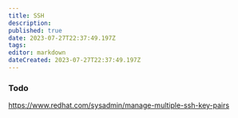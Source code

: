 ```yaml
---
title: SSH
description: 
published: true
date: 2023-07-27T22:37:49.197Z
tags: 
editor: markdown
dateCreated: 2023-07-27T22:37:49.197Z
---
```


### Todo

https://www.redhat.com/sysadmin/manage-multiple-ssh-key-pairs